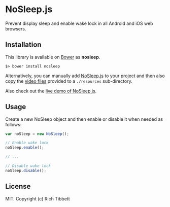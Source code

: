 # NoSleep.js

Prevent display sleep and enable wake lock in all Android and iOS web browsers.

## Installation

This library is available on [Bower](http://bower.io/) as **nosleep**.

    $> bower install nosleep

Alternatively, you can manually add [NoSleep.js](https://github.com/richtr/NoSleep.js/blob/master/NoSleep.js) to your project and then also copy the [video files](https://github.com/richtr/NoSleep.js/blob/master/resources/) provided to a `./resources` sub-directory.

Also check out the [live demo of NoSleep.js](https://richtr.github.io/NoSleep.js/example.html).

## Usage

Create a new NoSleep object and then enable or disable it when needed as follows:

``` javascript
var noSleep = new NoSleep();

// Enable wake lock
noSleep.enable();

// ...

// Disable wake lock
noSleep.disable();
```

## License

MIT. Copyright (c) Rich Tibbett
